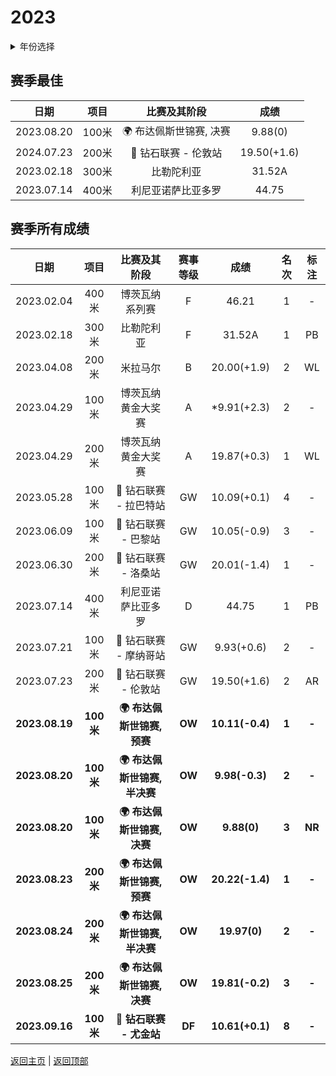 # 2023

<details>
<summary>年份选择</summary>

- [2024](./Results/2024.md)

- [2023](./Results/2023.md)

- [2022](./Results/2022.md)

- [2021](./Results/2021.md)

- [2020](./Results/2020.md)

- [2019](./Results/2019.md)

</details>

## 赛季最佳

|    日期    | 项目  |                    比赛及其阶段                     |    成绩     |
| :--------: | :---: | :-------------------------------------------------: | :---------: |
| 2023.08.20 | 100米 |         :earth_africa: 布达佩斯世锦赛, 决赛         |   9.88(0)   |
| 2024.07.23 | 200米 | :diamond_shape_with_a_dot_inside: 钻石联赛 - 伦敦站​ | 19.50(+1.6) |
| 2023.02.18 | 300米 |                     比勒陀利亚                      |   31.52A    |
| 2023.07.14 | 400米 |                 利尼亚诺萨比亚多罗                  |    44.75    |

## 赛季所有成绩

|      日期      |   项目    |                      比赛及其阶段                       | 赛事等级 |      成绩       | 名次  |  标注  |
| :------------: | :-------: | :-----------------------------------------------------: | :------: | :-------------: | :---: | :----: |
|   2023.02.04   |   400米   |                     博茨瓦纳系列赛                      |    F     |      46.21      |   1   |   -    |
|   2023.02.18   |   300米   |                       比勒陀利亚                        |    F     |     31.52A      |   1   |   PB   |
|   2023.04.08   |   200米   |                        米拉马尔                         |    B     |   20.00(+1.9)   |   2   |   WL   |
|   2023.04.29   |   100米   |                   博茨瓦纳黄金大奖赛                    |    A     |   *9.91(+2.3)   |   2   |   -    |
|   2023.04.29   |   200米   |                   博茨瓦纳黄金大奖赛                    |    A     |   19.87(+0.3)   |   1   |   WL   |
|   2023.05.28   |   100米   |  :diamond_shape_with_a_dot_inside: 钻石联赛 - 拉巴特站  |    GW    |   10.09(+0.1)   |   4   |   -    |
|   2023.06.09   |   100米   |   :diamond_shape_with_a_dot_inside: 钻石联赛 - 巴黎站   |    GW    |   10.05(-0.9)   |   3   |   -    |
|   2023.06.30   |   200米   |   :diamond_shape_with_a_dot_inside: 钻石联赛 - 洛桑站   |    GW    |   20.01(-1.4)   |   1   |   -    |
|   2023.07.14   |   400米   |                   利尼亚诺萨比亚多罗                    |    D     |      44.75      |   1   |   PB   |
|   2023.07.21   |   100米   |  :diamond_shape_with_a_dot_inside: 钻石联赛 - 摩纳哥站  |    GW    |   9.93(+0.6)    |   2   |   -    |
|   2023.07.23   |   200米   |   :diamond_shape_with_a_dot_inside: 钻石联赛 - 伦敦站   |    GW    |   19.50(+1.6)   |   2   |   AR   |
| **2023.08.19** | **100米** |         **:earth_africa: 布达佩斯世锦赛, 预赛**         |  **OW**  | **10.11(-0.4)** | **1** | **-**  |
| **2023.08.20** | **100米** |        **:earth_africa: 布达佩斯世锦赛, 半决赛**        |  **OW**  | **9.98(-0.3)**  | **2** | **-**  |
| **2023.08.20** | **100米** |         **:earth_africa: 布达佩斯世锦赛, 决赛**         |  **OW**  |   **9.88(0)**   | **3** | **NR** |
| **2023.08.23** | **200米** |         **:earth_africa: 布达佩斯世锦赛, 预赛**         |  **OW**  | **20.22(-1.4)** | **1** | **-**  |
| **2023.08.24** | **200米** |        **:earth_africa: 布达佩斯世锦赛, 半决赛**        |  **OW**  |  **19.97(0)**   | **2** | **-**  |
| **2023.08.25** | **200米** |         **:earth_africa: 布达佩斯世锦赛, 决赛**         |  **OW**  | **19.81(-0.2)** | **3** | **-**  |
| **2023.09.16** | **100米** | **:diamond_shape_with_a_dot_inside: 钻石联赛 - 尤金站** |  **DF**  | **10.61(+0.1)** | **8** | **-**  |

[返回主页](../Profile.md) | [返回顶部](#2023)
